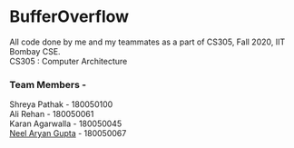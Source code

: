 # BufferOverflow
All code done by me and my teammates as a part of CS305, Fall 2020, IIT Bombay CSE.  
CS305 : Computer Architecture

### Team Members  -

Shreya Pathak - 180050100\
Ali Rehan - 180050061\
Karan Agarwalla - 180050045\
[Neel Aryan Gupta](https://www.cse.iitb.ac.in/~neelaryan) - 180050067  
